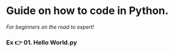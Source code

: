 # Guide on how to code in Python.
*For beginners on the road to expert!*

### Ex :point_right: 01. Hello World.py
